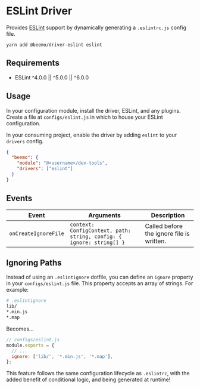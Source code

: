 # ESLint Driver

Provides [ESLint](https://github.com/eslint/eslint) support by dynamically generating a
`.eslintrc.js` config file.

```
yarn add @beemo/driver-eslint eslint
```

## Requirements

- ESLint ^4.0.0 || ^5.0.0 || ^6.0.0

## Usage

In your configuration module, install the driver, ESLint, and any plugins. Create a file at
`configs/eslint.js` in which to house your ESLint configuration.

In your consuming project, enable the driver by adding `eslint` to your `drivers` config.

```json
{
  "beemo": {
    "module": "@<username>/dev-tools",
    "drivers": ["eslint"]
  }
}
```

## Events

| Event                | Arguments                                                            | Description                               |
| -------------------- | -------------------------------------------------------------------- | ----------------------------------------- |
| `onCreateIgnoreFile` | `context: ConfigContext, path: string, config: { ignore: string[] }` | Called before the ignore file is written. |

## Ignoring Paths

Instead of using an `.eslintignore` dotfile, you can define an `ignore` property in your
`configs/eslint.js` file. This property accepts an array of strings. For example:

```bash
# .eslintignore
lib/
*.min.js
*.map
```

Becomes...

```js
// configs/eslint.js
module.exports = {
  // ...
  ignore: ['lib/', '*.min.js', '*.map'],
};
```

This feature follows the same configuration lifecycle as `.eslintrc`, with the added benefit of
conditional logic, and being generated at runtime!
